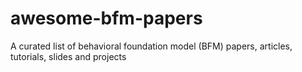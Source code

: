 # awesome-bfm-papers
A curated list of behavioral foundation model (BFM) papers, articles, tutorials, slides and projects
